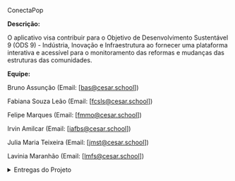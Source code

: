ConectaPop

__Descrição:__

O aplicativo visa contribuir para o Objetivo de Desenvolvimento Sustentável 9 (ODS 9) - Indústria, Inovação e Infraestrutura ao fornecer uma plataforma interativa e acessível para o monitoramento das reformas e mudanças das estruturas das comunidades.

__Equipe:__

Bruno Assunção
(Email: [bas@cesar.school])

Fabiana Souza Leão
(Email: [fcsls@cesar.school])

Felipe Marques
(Email: [fmmo@cesar.school])

Irvin Amilcar
(Email: [iafbs@cesar.school])

Julia Maria Teixeira
(Email: [jmst@cesar.school])

Lavinia Maranhão
(Email: [lmfs@cesar.school])

<details>
  <summary>Entregas do Projeto</summary>
    <br>
  <details>
    <summary>Entrega 1</summary>
    <br>
    <p></p><strong>Histórias Bem Definidas:</strong> As histórias dos usuários, devidamente definidas e detalhadas, podem ser acessadas <a href="https://docs.google.com/document/d/1dVWGrCuVH_bPpP2ZX_JoNDxUlfM8ij-ivFmqM-KuvS0/edit?usp=sharing" target="_blank">neste documento</a>. Cada história é clara, concisa e foi elaborada para entregar um valor específico.</p>
    <br>
    <p><strong>Protótipos de LO-FI:</strong> Os protótipos de baixa fidelidade foram desenvolvidos para ilustrar as histórias dos usuários. Você pode visualizar os esboços e storyboards <a href="https://www.figma.com/design/Qab1UVomdm80XcZu2h5VZ9/Storyboards?node-id=5-404&t=3yAeGo8ZSWRk0G9n-1" target="_blank">neste link</a>.</p>
    <br>
    <p><strong>Screencast do protótipo:</strong> Confira a apresentação do protótipo no <a href="https://youtu.be/R81cI1H7oLc?si=B2GDpFqC0Zz2oEbK" target="_blank">screencast</a> abaixo. O vídeo inclui uma demonstração detalhada e uma explicação completa do protótipo.</p>
    <br>
    <p><strong>Quadro da Sprint 1 e Backlog feito no Jira:</strong> O quadro da Sprint 1 e o Backlog podem ser vistos <a href="https://lavisilva.atlassian.net/jira/software/projects/SCRUM/settings/access?cloudId=76a31727-a5d4-48b0-81f1-5ff4322bbb4b&showAssignee=on&showDaysInColumn=on&showDueDate=on&showEpics=on&showEstimate=on&showIssueKey=on&showIssueLinksStats=off&showIssueType=on&showLabels=on&showPriority=on&showStatuses=on&showVersions=on" target="_blank">neste link</a>  </p>
    <br>
    <p><strong>Print do quadro e do Backlog:</strong> </p>
    <br>
    <img width="917" alt="print sprint 1" src="https://github.com/user-attachments/assets/22832b63-0007-4f0f-9cbe-49235be508ac">
    <br>
    <img width="917" alt="Backlog" src="https://github.com/user-attachments/assets/44194b3d-ebf2-4cdb-83bd-887ce79562fc">
  </details>
  
  <details>
    <summary>Entrega 2</summary>
    <br>
    <p><strong>Quadro da Sprint 1 e Backlog feito no Jira:</strong> O quadro da Sprint 1 e o Backlog podem ser vistos <a href="https://lavisilva.atlassian.net/jira/software/projects/SCRUM/boards/1" target="_blank">neste link</a>.</p>
<br>
<p><strong>Histórias Bem Definidas:</strong> As 3 histórias dos usuários, devidamente definidas e detalhadas, podem ser acessadas <a href="https://docs.google.com/document/d/104VlesfLHcNwfXemVUOjLS_83KCMA2n-KmCvf9VyMqU/edit?usp=sharing" target="_blank">neste documento</a>. Cada história é clara, concisa e elaborada para entregar um valor específico.</p>
<br>
<p><strong>Screencast do uso do sistema:</strong> Confira a apresentação do uso do sistema no <a href="https://youtu.be/DbOJlcSSWXI?si=TBRt4czJPdMJ17zw" target="_blank">screencast</a> abaixo. O vídeo inclui uma demonstração detalhada e uma explicação completa do protótipo.</p>
<br>
<p><strong>Print do quadro e do Backlog:</strong></p>
<br>
<img width="917" alt="print sprint 1" src="https://github.com/user-attachments/assets/0cd2df26-7ab0-4c6f-a531-6eb45c2da9d4">
<br>
<img width="917" alt="Backlog" src="https://github.com/user-attachments/assets/d3b86280-e97d-4bb4-b24e-2dcaf067c472">

  </details>

  <details>
   <summary>Entrega 3</summary>
   <br>
 <p><strong>Histórias Implementadas:</strong> A seleção de histórias implementadas na terceira entrega pode ser vista <a href="https://docs.google.com/document/d/1p4dzkl2WDimftVmF-tQC61QsBuUz4zVI2OSkEtJeIGc/edit?usp=sharing" target="_blank">neste link</a>.</p>
<br>

<p><strong>Protótipo de Lo Fi atualizado:</strong> O protótipo de baixa fidelidade pode ser visualizado <a href="https://www.figma.com/design/Qab1UVomdm80XcZu2h5VZ9/Storyboards?node-id=0-1&t=IPEg7XQTIVb3J7oF-1" target="_blank">neste link</a>. Um screencast do protótipo está disponível <a href="https://youtu.be/aZYobkuMKU0?si=7tv2awh5RyDd_h-d" target="_blank">neste link</a>.</p>
<br>

<p><strong>Sketches e storyboards para as novas histórias:</strong> Os materiais visuais, incluindo sketches e storyboards que acompanham as novas histórias, podem ser acessados <a href="https://www.canva.com/design/DAGUY6JBm5g/AIWOiv4j608n41KCZvP2QQ/edit?utm_content=DAGUY6JBm5g&utm_campaign=designshare&utm_medium=link2&utm_source=sharebutton" target="_blank">neste link</a>.</p>
<br>

<p><strong>Deployment:</strong></p>
<p>O site está em deploy e pode ser acessado <a href="https://conectapop2.azurewebsites.net/" target="_blank">aqui</a>. O screencast pode ser visto <a href="https://youtu.be/CNq7ECpMyog?si=RcHsw-V1p6XWwrwz" target="_blank">neste link</a>.</p>
<br>

<p><strong>Testes de Sistema Automatizados:</strong> Os testes de sistema automatizados foram realizados para garantir a qualidade do software. Um screencast da execução dos testes está disponível <a href="https://www.youtube.com/watch?v=lZ2I71Ppvuc" target="_blank">neste link</a>.</p>
<br>

<p><strong>Print do quadro e do Backlog:</strong></p>
<br>
<img width="917" alt="print sprint2 " src="https://github.com/user-attachments/assets/cf84084c-2191-4585-8814-32443799a503">
<br>
<img width="917" alt="Backlog" src="https://github.com/user-attachments/assets/a5b8cc46-b8ab-4ea8-84b6-00b72d26798b">


  </details>
  
  <details>
  <summary>Entrega 4</summary>
<br><br>
  <p><strong>Seleção de mais histórias para implementar:</strong> As novas histórias selecionadas para implementação na entrega 4 podem ser visualizadas <a href="https://docs.google.com/document/d/1HWuvLXFULss48zR6Uta0mqvCHMdcz48Rpr2RtRuTsKk/edit?usp=sharing" target="_blank">aqui</a>.</p>
  <br>

  <p><strong>Protótipo de Lo Fi atualizado:</strong> O protótipo de baixa fidelidade foi atualizado e pode ser visualizado <a href="https://www.figma.com/design/Qab1UVomdm80XcZu2h5VZ9/Storyboards?node-id=0-1&t=IPEg7XQTIVb3J7oF-1" target="_blank">neste link</a>. Um screencast do protótipo atualizado está disponível <a href="https://youtu.be/Wt4qu2Xw5JY?si=NSE4LY_c5gx2kan3" target="_blank">aqui</a>.</p>
  <br>

  <p><strong>Deployment:</strong> O site com as novas histórias está em deploy e pode ser acessado <a href="https://conectapop2.azurewebsites.net/" target="_blank">aqui</a>. O screencast do processo de deploy e execução das novas histórias está disponível <a href="https://youtu.be/CNq7ECpMyog?si=RcHsw-V1p6XWwrwz" target="_blank">neste link</a>.</p>
  <br>

  <p><strong>Uso do Issue/Bug Tracker:</strong> O tracker de problemas foi atualizado e pode ser acessado no repositório do GitHub. Print da tela do tracker abaixo:</p>
  <img width="1249" alt="Captura de Tela 2024-11-10 às 21 51 50" src="https://github.com/user-attachments/assets/75a3d750-97a9-42c5-b2b5-5b5811982744">
  <br> <br>

  <p><strong>Testes de Sistema Automatizados:</strong> Os testes de sistema automatizados foram executados para garantir a qualidade do software. Um screencast da execução dos testes pode ser visto <a href="https://youtu.be/SbIHF86M5u0?si=ZITPy8T4i2uXENpV" target="_blank">aqui</a>.</p>
  <br>


  <p><strong>CI/CD Pipeline:</strong> A pipeline de CI/CD foi criada no GitHub, com build, deployment e testes automatizados. O processo completo de build e deployment pode ser visualizado no screencast <a href="https://youtu.be/processo-build" target="_blank">aqui</a>.</p>
  <br>

  <p><strong>Quadro da Sprint 03 atualizado:</strong> O quadro da Sprint 03 foi atualizado e reflete a entrega atual. O print do quadro da sprint está abaixo:</p>
  <img width="1137" alt="Captura de Tela 2024-11-10 às 21 53 40" src="https://github.com/user-attachments/assets/31ad0357-2cfb-44ba-8043-c187a2b90f9d">
  <br> <br> 

  <p><strong>Documentação:</strong> A documentação foi atualizada com as instruções necessárias para montar o ambiente corretamente e contribuir com o projeto. A documentação completa está disponível em <a href="https://github.com/user-attachments/CONTRIBUTING.md" target="_blank">CONTRIBUTING.md</a>.</p>
</details>

</details>
